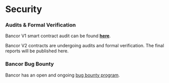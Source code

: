 # Security

### Audits & Formal Verification

Bancor V1 smart contract audit can be found [**here**](https://gist.github.com/Arachnid/c65fd1bd61a8e0294aef95a4808edc78). 

Bancor V2 contracts are undergoing audits and formal verification. The final reports will be published here. 

### Bancor Bug Bounty

Bancor has an open and ongoing [bug bounty program](https://blog.bancor.network/bancor-v2-bug-bounty-5bbb970d0097).

